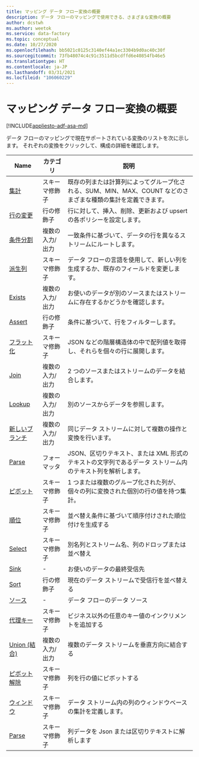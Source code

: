 ```yaml
---
title: マッピング データ フロー変換の概要
description: データ フローのマッピングで使用できる、さまざまな変換の概要
author: dcstwh
ms.author: weetok
ms.service: data-factory
ms.topic: conceptual
ms.date: 10/27/2020
ms.openlocfilehash: bb5021c0125c3140ef44a1ec3304b9d0ac40c30f
ms.sourcegitcommit: 73fb48074c4c91c3511d5bcdffd6e40854fb46e5
ms.translationtype: HT
ms.contentlocale: ja-JP
ms.lasthandoff: 03/31/2021
ms.locfileid: "106060229"
---
```

# <a name="mapping-data-flow-transformation-overview"></a>マッピング データ フロー変換の概要

[!INCLUDE[appliesto-adf-asa-md](includes/appliesto-adf-asa-md.md)] 

データ フローのマッピングで現在サポートされている変換のリストを次に示します。 それぞれの変換をクリックして、構成の詳細を確認します。

| Name | カテゴリ | 説明 |
| ---- | -------- | ----------- |
| [集計](data-flow-aggregate.md) | スキーマ修飾子 | 既存の列または計算列によってグループ化される、SUM、MIN、MAX、COUNT などのさまざまな種類の集計を定義できます。 | 
| [行の変更](data-flow-alter-row.md) | 行の修飾子 | 行に対して、挿入、削除、更新および upsert の各ポリシーを設定します。 |
| [条件分割](data-flow-conditional-split.md) | 複数の入力/出力 | 一致条件に基づいて、データの行を異なるストリームにルートします。 |
| [派生列](data-flow-derived-column.md) | スキーマ修飾子 | データ フローの言語を使用して、新しい列を生成するか、既存のフィールドを変更します。 | 
| [Exists](data-flow-exists.md) | 複数の入力/出力 | お使いのデータが別のソースまたはストリームに存在するかどうかを確認します。 | 
| [Assert](data-flow-filter.md) | 行の修飾子 | 条件に基づいて、行をフィルターします。 |
| [フラット化](data-flow-flatten.md) | スキーマ修飾子 |  JSON などの階層構造体の中で配列値を取得し、それらを個々の行に展開します。 |
| [Join](data-flow-join.md) | 複数の入力/出力 |  2 つのソースまたはストリームのデータを結合します。 |
| [Lookup](data-flow-lookup.md) | 複数の入力/出力 | 別のソースからデータを参照します。 |
| [新しいブランチ](data-flow-new-branch.md) | 複数の入力/出力 | 同じデータ ストリームに対して複数の操作と変換を行います。 |
| [Parse](data-flow-new-branch.md) | フォーマッタ | JSON、区切りテキスト、または XML 形式のテキストの文字列であるデータ ストリーム内のテキスト列を解析します。 |
| [ピボット](data-flow-pivot.md) | スキーマ修飾子 | 1 つまたは複数のグループ化された列が、個々の列に変換された個別の行の値を持つ集計。 |
| [順位](data-flow-rank.md) | スキーマ修飾子 | 並べ替え条件に基づいて順序付けされた順位付けを生成する |
| [Select](data-flow-select.md) | スキーマ修飾子 | 別名列とストリーム名、列のドロップまたは並べ替え |
| [Sink](data-flow-sink.md) | - | お使いのデータの最終受信先 |
| [Sort](data-flow-sort.md) | 行の修飾子 | 現在のデータ ストリームで受信行を並べ替える |
| [ソース](data-flow-source.md) | - | データ フローのデータ ソース |
| [代理キー](data-flow-surrogate-key.md) | スキーマ修飾子 | ビジネス以外の任意のキー値のインクリメントを追加する |
| [Union (結合)](data-flow-union.md) | 複数の入力/出力 | 複数のデータ ストリームを垂直方向に結合する |
| [ピボット解除](data-flow-unpivot.md) | スキーマ修飾子 | 列を行の値にピボットする |
| [ウィンドウ](data-flow-window.md) | スキーマ修飾子 |  データ ストリーム内の列のウィンドウベースの集計を定義します。 |
| [Parse](data-flow-parse.md) | スキーマ修飾子 |  列データを Json または区切りテキストに解析します |
